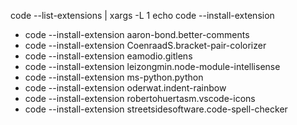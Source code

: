 code --list-extensions | xargs -L 1 echo code --install-extension

- code --install-extension aaron-bond.better-comments
- code --install-extension CoenraadS.bracket-pair-colorizer
- code --install-extension eamodio.gitlens
- code --install-extension leizongmin.node-module-intellisense
- code --install-extension ms-python.python
- code --install-extension oderwat.indent-rainbow
- code --install-extension robertohuertasm.vscode-icons
- code --install-extension streetsidesoftware.code-spell-checker


